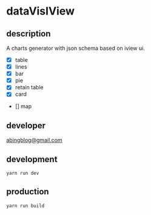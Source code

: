 # dataVisIView

## description

A charts generator with json schema based on iview ui.

- [x] table
- [x] lines
- [x] bar
- [x] pie
- [x] retain table
- [x] card
- [] map



## developer

abingblog@gmail.com

## development

`yarn run dev`

## production

`yarn run build`
